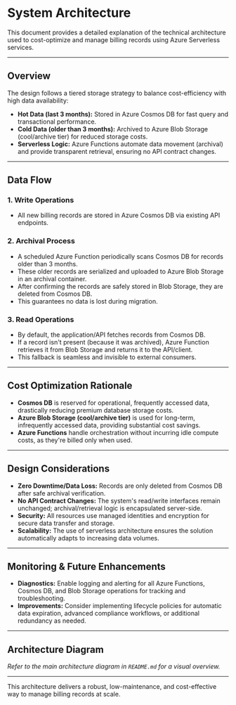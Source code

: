 # System Architecture

This document provides a detailed explanation of the technical architecture used to cost-optimize and manage billing records using Azure Serverless services.

---

## Overview

The design follows a tiered storage strategy to balance cost-efficiency with high data availability:

- **Hot Data (last 3 months):** Stored in Azure Cosmos DB for fast query and transactional performance.
- **Cold Data (older than 3 months):** Archived to Azure Blob Storage (cool/archive tier) for reduced storage costs.
- **Serverless Logic:** Azure Functions automate data movement (archival) and provide transparent retrieval, ensuring no API contract changes.

---

## Data Flow

### 1. Write Operations
- All new billing records are stored in Azure Cosmos DB via existing API endpoints.

### 2. Archival Process
- A scheduled Azure Function periodically scans Cosmos DB for records older than 3 months.
- These older records are serialized and uploaded to Azure Blob Storage in an archival container.
- After confirming the records are safely stored in Blob Storage, they are deleted from Cosmos DB.
- This guarantees no data is lost during migration.

### 3. Read Operations
- By default, the application/API fetches records from Cosmos DB.
- If a record isn't present (because it was archived), Azure Function retrieves it from Blob Storage and returns it to the API/client.
- This fallback is seamless and invisible to external consumers.

---

## Cost Optimization Rationale

- **Cosmos DB** is reserved for operational, frequently accessed data, drastically reducing premium database storage costs.
- **Azure Blob Storage (cool/archive tier)** is used for long-term, infrequently accessed data, providing substantial cost savings.
- **Azure Functions** handle orchestration without incurring idle compute costs, as they're billed only when used.

---

## Design Considerations

- **Zero Downtime/Data Loss:** Records are only deleted from Cosmos DB after safe archival verification.
- **No API Contract Changes:** The system's read/write interfaces remain unchanged; archival/retrieval logic is encapsulated server-side.
- **Security:** All resources use managed identities and encryption for secure data transfer and storage.
- **Scalability:** The use of serverless architecture ensures the solution automatically adapts to increasing data volumes.

---

## Monitoring & Future Enhancements

- **Diagnostics:** Enable logging and alerting for all Azure Functions, Cosmos DB, and Blob Storage operations for tracking and troubleshooting.
- **Improvements:** Consider implementing lifecycle policies for automatic data expiration, advanced compliance workflows, or additional redundancy as needed.

---

## Architecture Diagram

_Refer to the main architecture diagram in `README.md` for a visual overview._

---

This architecture delivers a robust, low-maintenance, and cost-effective way to manage billing records at scale.

